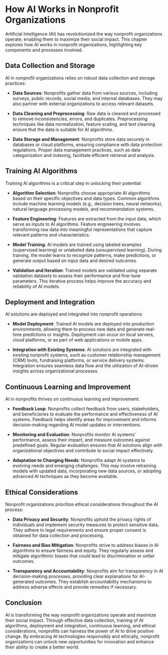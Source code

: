 How AI Works in Nonprofit Organizations
=======================================

Artificial Intelligence (AI) has revolutionized the way nonprofit organizations operate, enabling them to maximize their social impact. This chapter explores how AI works in nonprofit organizations, highlighting key components and processes involved.

Data Collection and Storage
---------------------------

AI in nonprofit organizations relies on robust data collection and storage practices:

* **Data Sources**: Nonprofits gather data from various sources, including surveys, public records, social media, and internal databases. They may also partner with external organizations to access relevant datasets.

* **Data Cleaning and Preprocessing**: Raw data is cleaned and processed to remove inconsistencies, errors, and duplicates. Preprocessing techniques like data normalization, feature scaling, and text cleaning ensure that the data is suitable for AI algorithms.

* **Data Storage and Management**: Nonprofits store data securely in databases or cloud platforms, ensuring compliance with data protection regulations. Proper data management practices, such as data categorization and indexing, facilitate efficient retrieval and analysis.

Training AI Algorithms
----------------------

Training AI algorithms is a critical step in unlocking their potential:

* **Algorithm Selection**: Nonprofits choose appropriate AI algorithms based on their specific objectives and data types. Common algorithms include machine learning models (e.g., decision trees, neural networks), natural language processing models, and recommendation systems.

* **Feature Engineering**: Features are extracted from the input data, which serve as inputs to AI algorithms. Feature engineering involves transforming raw data into meaningful representations that capture relevant patterns and characteristics.

* **Model Training**: AI models are trained using labeled examples (supervised learning) or unlabeled data (unsupervised learning). During training, the model learns to recognize patterns, make predictions, or generate output based on input data and desired outcomes.

* **Validation and Iteration**: Trained models are validated using separate validation datasets to assess their performance and fine-tune parameters. This iterative process helps improve the accuracy and reliability of AI models.

Deployment and Integration
--------------------------

AI solutions are deployed and integrated into nonprofit operations:

* **Model Deployment**: Trained AI models are deployed into production environments, allowing them to process new data and generate real-time predictions or insights. Deployment can occur on local servers, cloud platforms, or as part of web applications or mobile apps.

* **Integration with Existing Systems**: AI solutions are integrated with existing nonprofit systems, such as customer relationship management (CRM) tools, fundraising platforms, or service delivery systems. Integration ensures seamless data flow and the utilization of AI-driven insights across organizational processes.

Continuous Learning and Improvement
-----------------------------------

AI in nonprofits thrives on continuous learning and improvement:

* **Feedback Loop**: Nonprofits collect feedback from users, stakeholders, and beneficiaries to evaluate the performance and effectiveness of AI systems. Feedback helps identify areas for improvement and informs decision-making regarding AI model updates or interventions.

* **Monitoring and Evaluation**: Nonprofits monitor AI systems' performance, assess their impact, and measure outcomes against predefined goals. Regular evaluation ensures that AI solutions align with organizational objectives and contribute to social impact effectively.

* **Adaptation to Changing Needs**: Nonprofits adapt AI systems to evolving needs and emerging challenges. This may involve retraining models with updated data, incorporating new data sources, or adopting advanced AI techniques as they become available.

Ethical Considerations
----------------------

Nonprofit organizations prioritize ethical considerations throughout the AI process:

* **Data Privacy and Security**: Nonprofits uphold the privacy rights of individuals and implement security measures to protect sensitive data. They adhere to legal requirements and ensure proper consent is obtained for data collection and processing.

* **Fairness and Bias Mitigation**: Nonprofits strive to address biases in AI algorithms to ensure fairness and equity. They regularly assess and mitigate algorithmic biases that could lead to discrimination or unfair outcomes.

* **Transparency and Accountability**: Nonprofits aim for transparency in AI decision-making processes, providing clear explanations for AI-generated outcomes. They establish accountability mechanisms to address adverse effects and provide remedies if necessary.

Conclusion
----------

AI is transforming the way nonprofit organizations operate and maximize their social impact. Through effective data collection, training of AI algorithms, deployment and integration, continuous learning, and ethical considerations, nonprofits can harness the power of AI to drive positive change. By embracing AI technologies responsibly and ethically, nonprofit organizations can unlock new opportunities for innovation and enhance their ability to create a better world.
